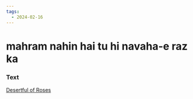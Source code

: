 ```yaml
---
tags:
  - 2024-02-16
---
```

# mahram nahin hai tu hi navaha-e raz ka

### Text
[Desertful of Roses](https://franpritchett.com/00ghalib/013/index_013.html)

